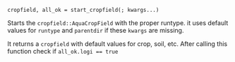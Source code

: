 ```
cropfield, all_ok = start_cropfield(; kwargs...)
```

Starts the `cropfield::AquaCropField` with the proper runtype. it uses default values for `runtype` and `parentdir` if these `kwargs` are missing.

It returns a `cropfield` with default values for crop, soil, etc. After calling this function check if `all_ok.logi == true`
